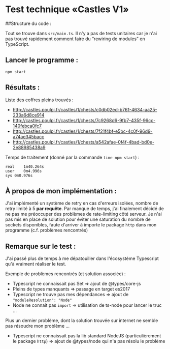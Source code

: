# Test technique «Castles V1»

##Structure du code :

Tout se trouve dans `src/main.ts`.
Il n'y a pas de tests unitaires car je n'ai pas trouvé rapidement comment faire du “rewiring de modules” en TypeScript.

## Lancer le programme :

`npm start`

## Résultats :

Liste des coffres pleins trouvés :
- http://castles.poulpi.fr/castles/1/chests/c0db02ed-b761-4634-aa25-233a6d8ce914
- http://castles.poulpi.fr/castles/1/chests/7c9268d6-9fb7-435f-96cc-140febca0fc7
- http://castles.poulpi.fr/castles/1/chests/7f21f4bf-e5bc-4c0f-96d9-a74ae345bacc
- http://castles.poulpi.fr/castles/1/chests/a542afae-0f4f-4bad-bd0e-2e88985438a9

Temps de traitement (donné par la commande `time npm start`) :

```
real	1m40.264s
user	0m4.996s
sys	0m0.976s
```

## À propos de mon implémentation :
J'ai implémenté un système de retry en cas d'erreurs isolées, nombre de retry limité à 5 **par requête**.
Par manque de temps, j'ai finalement décidé de ne pas me préoccuper des problèmes de rate-limiting côté serveur.
Je n'ai pas mis en place de solution pour éviter une saturation du nombre de sockets disponibles, faute d'arriver à importe le package `http` dans mon programme (c.f. problèmes rencontrés)

## Remarque sur le test :

J'ai passé plus de temps à me dépatouiller dans l'écosystème Typescript qu'à vraiment réaliser le test.

Exemple de problèmes rencontrés (et solution associée) :
- Typescript ne connaissait pas Set => ajout de @types/core-js
- Pleins de types manquants => passage en target es2017
- Typescript ne trouve pas mes dépendances => ajout de `"moduleResolution": "Node"`
- Node ne connait pas `import` => utilisation de ts-node pour lancer le truc …

Plus un dernier problème, dont la solution trouvée sur internet ne semble pas résoudre mon problème …
- Typescript ne connaissait pas la lib standard NodeJS (particulièrement le package `http`) => ajout de @types/node qui n'a pas résolu le problème
